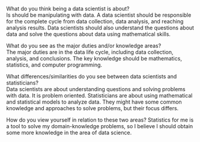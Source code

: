 What do you think being a data scientist is about?  
Is should be manipulating with data. A data scientist should be responsible for the complete cycle from data collection, data analysis, and reaching analysis results. Data scientists should also understand the questions about data and solve the questions about data using mathematical skills.

What do you see as the major duties and/or knowledge areas?  
The major duties are in the data life cycle, including data collection, analysis, and conclusions. The key knowledge should be mathematics, statistics, and computer programming.

What differences/similarities do you see between data scientists and statisticians?  
Data scientists are about understanding questions and solving problems with data. It is problem oriented.
Statisticians are about using mathematical and statistical models to analyze data.
They might have some common knowledge and approaches to solve problems, but their focus differs.

How do you view yourself in relation to these two areas?
Statistics for me is a tool to solve my domain-knowledge problems, so I believe I should obtain some more knowledge in the area of data science.
